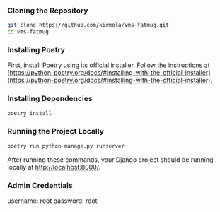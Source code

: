 ### Cloning the Repository
```sh
git clone https://github.com/kirmola/vms-fatmug.git
cd vms-fatmug
```

### Installing Poetry
First, install Poetry using its official installer. Follow the instructions at [https://python-poetry.org/docs/#installing-with-the-official-installer](https://python-poetry.org/docs/#installing-with-the-official-installer).

### Installing Dependencies
```sh
poetry install
```

### Running the Project Locally
```sh
poetry run python manage.py runserver
```

After running these commands, your Django project should be running locally at [http://localhost:8000/](http://localhost:8000/).

### Admin Credentials
username: root
password: root

